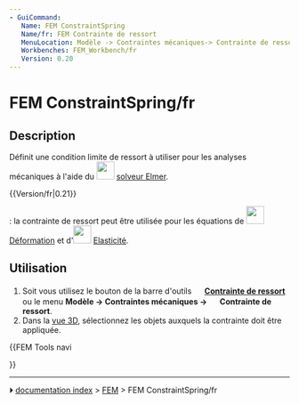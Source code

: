 ```yaml
---
- GuiCommand:
   Name: FEM ConstraintSpring
   Name/fr: FEM Contrainte de ressort
   MenuLocation: Modèle -> Contraintes mécaniques-> Contrainte de ressort
   Workbenches: FEM_Workbench/fr
   Version: 0.20
---
```


# FEM ConstraintSpring/fr

## Description

Définit une condition limite de ressort à utiliser pour les analyses mécaniques à l\'aide du <img alt="" src=images/FEM_SolverElmer.svg  style="width:32px;"> [solveur Elmer](FEM_SolverElmer/fr.md).


{{Version/fr|0.21}}

: la contrainte de ressort peut être utilisée pour les équations de <img alt="" src=images/FEM_EquationDeformation.svg  style="width:32px;"> [Déformation](FEM_EquationDeformation/fr.md) et d\'<img alt="" src=images/FEM_EquationElasticity.svg  style="width:32px;"> [Elasticité](FEM_EquationElasticity/fr.md).



## Utilisation

1.  Soit vous utilisez le bouton de la barre d\'outils **<img src="images/FEM_ConstraintSpring.svg" width=16px> [Contrainte de ressort](FEM_ConstraintSpring/fr.md)** ou le menu **Modèle → Contraintes mécaniques → <img src="images/FEM_ConstraintSpring.svg" width=16px> Contrainte de ressort**.
2.  Dans la [vue 3D](3D_view/fr.md), sélectionnez les objets auxquels la contrainte doit être appliquée.





{{FEM Tools navi

}}



---
⏵ [documentation index](../README.md) > [FEM](Category_FEM.md) > FEM ConstraintSpring/fr
